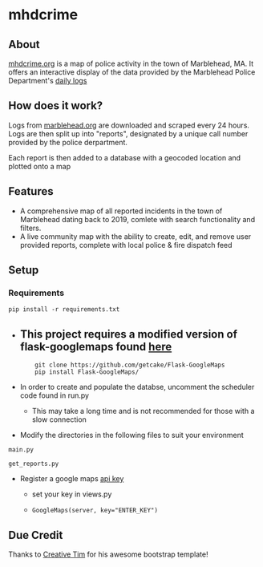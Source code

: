 # mhdcrime
## About 

[mhdcrime.org](https://mhdcrime.org) is a map of police activity in the town of Marblehead, MA. It offers an interactive display of the data provided by the Marblehead Police Department's [daily logs](https://www.marblehead.org/police-department/pages/daily-log-2021)

## How does it work?

Logs from [marblehead.org](marblehead.org) are downloaded and scraped every 24 hours. Logs are then split up into "reports", designated by a unique call number provided by the police derpartment.

Each report is then added to a database with a geocoded location and plotted onto a map

## Features 

- A comprehensive map of all reported incidents in the town of Marblehead dating back to 2019, comlete with search functionality and filters. 
- A live community map with the ability to create, edit, and remove user provided reports, complete with local police & fire dispatch feed

## Setup 

### Requirements 

~~~
pip install -r requirements.txt
~~~


- This project requires a modified version of flask-googlemaps found [here](https://github.com/getcake/Flask-GoogleMaps)
    - 
    ~~~
        git clone https://github.com/getcake/Flask-GoogleMaps
        pip install Flask-GoogleMaps/
    ~~~

- In order to create and populate the databse, uncomment the scheduler code found in run.py 
    - This may take a long time and is not recommended for those with a slow connection 

- Modify the directories in the following files to suit your environment

~~~
main.py

get_reports.py
~~~


- Register a google maps [api key](https://developers.google.com/maps/documentation/javascript/get-api-key)

  - set your key in views.py 
  -  ~~~
     GoogleMaps(server, key="ENTER_KEY")
      ~~~


## Due Credit  

Thanks to [Creative Tim](https://www.creative-tim.com/product/soft-ui-dashboard) for his awesome bootstrap template! 